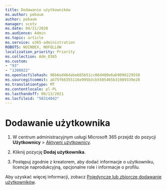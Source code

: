 ```yaml
---
title: Dodawanie użytkowników
ms.author: pebaum
author: pebaum
manager: scotv
ms.date: 04/21/2020
ms.audience: Admin
ms.topic: article
ms.service: o365-administration
ROBOTS: NOINDEX, NOFOLLOW
localization_priority: Priority
ms.collection: Adm_O365
ms.custom:
- "93"
- "1200022"
ms.openlocfilehash: 96b6ed46dabe665b51cc06d480e6ab9096229558
ms.sourcegitcommit: ab75f66355116e995b3cb5505465b31989339e28
ms.translationtype: MT
ms.contentlocale: pl-PL
ms.lasthandoff: 08/13/2021
ms.locfileid: "58314042"
---
```

# <a name="add-a-user"></a>Dodawanie użytkownika

1. W centrum administracyjnym usługi Microsoft 365 przejdź do pozycji **Użytkownicy** > [Aktywni użytkownicy](https://admin.microsoft.com/Adminportal/Home?source=applauncher#/users).

2. Kliknij pozycję **Dodaj użytkownika**.

3. Postępuj zgodnie z kreatorem, aby dodać informacje o użytkowniku, licencje naprodukcyjną, opcjonalne role i informacje o profilu.

Aby uzyskać więcej informacji, zobacz [Pojedyncze lub zbiorcze dodawanie użytkowników](https://docs.microsoft.com/microsoft-365/admin/add-users/add-users).